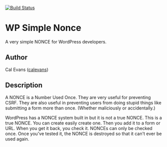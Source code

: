 [![Build Status](https://travis-ci.org/calevans/wp-simple-nonce.svg?branch=master)](https://travis-ci.org/calevans/wp-simple-nonce)

WP Simple Nonce
===============

A very simple NONCE for WordPress developers.

Author
------
Cal Evans ([calevans](http://github.com/calevans))


Description
-----------
A NONCE is a Number Used Once. They are very useful for preventing CSRF. They are also useful in preventing users from doing stupid things like submitting a form more than once. (Whether maliciously or accidentally.)


WordPress has a NONCE system built in but it is not a true NONCE. This is a true NONCE. You can create easily create one. Then you add it to a form or URL. When you get it back, you check it. NONCEs can only be checked once. Once you've tested it, the NONCE is destroyed so that it can't ever be used again.

